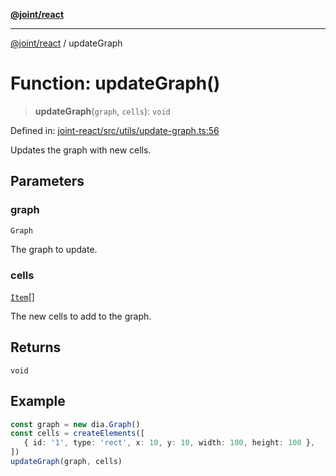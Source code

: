 [**@joint/react**](../README.md)

***

[@joint/react](../README.md) / updateGraph

# Function: updateGraph()

> **updateGraph**(`graph`, `cells`): `void`

Defined in: [joint-react/src/utils/update-graph.ts:56](https://github.com/samuelgja/joint/blob/main/packages/joint-react/src/utils/update-graph.ts#L56)

Updates the graph with new cells.

## Parameters

### graph

`Graph`

The graph to update.

### cells

[`Item`](../type-aliases/Item.md)[]

The new cells to add to the graph.

## Returns

`void`

## Example

```ts
const graph = new dia.Graph()
const cells = createElements([
   { id: '1', type: 'rect', x: 10, y: 10, width: 100, height: 100 },
])
updateGraph(graph, cells)
```
